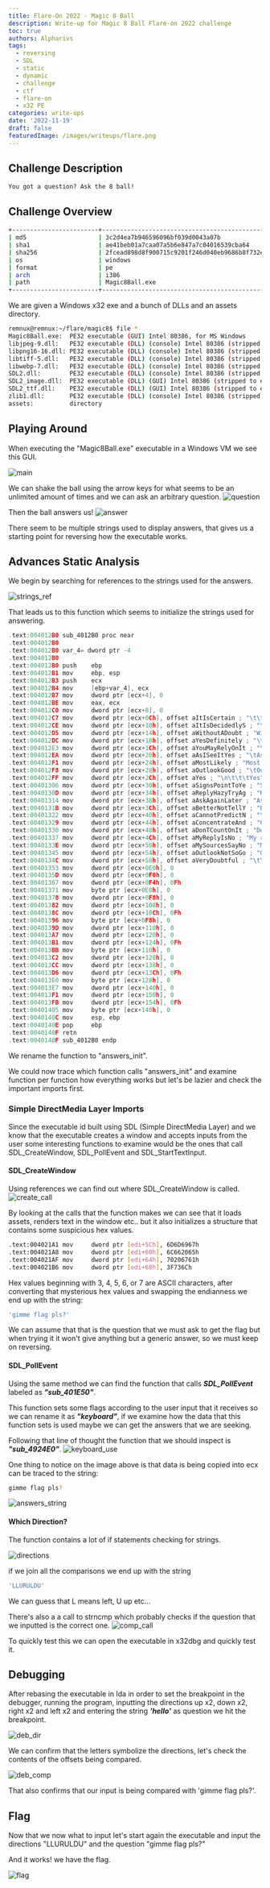 ```yaml
---
title: Flare-On 2022 - Magic 8 Ball
description: Write-up for Magic 8 Ball Flare-on 2022 challenge
toc: true
authors: Alpharivs
tags:
  - reversing
  - SDL
  - static
  - dynamic
  - challenge
  - ctf
  - flare-on
  - x32 PE
categories: write-ups
date: '2022-11-19'
draft: false
featuredImage: /images/writeups/flare.png
---
```


## Challenge Description
```text
You got a question? Ask the 8 ball!
```
## Challenge Overview

```bash
+------------------------+------------------------------------------------------------------------------------+
| md5                    | 3c2d4ea7b946596096bf039d0043a07b                                                   |
| sha1                   | ae41beb01a7caa07a5b6e847a7c04016539cba64                                           |
| sha256                 | 2fcead898d8f900715c9201f246d040eb9686b8f732e683518e8ef92d26dfa89                   |
| os                     | windows                                                                            |
| format                 | pe                                                                                 |
| arch                   | i386                                                                               |
| path                   | Magic8Ball.exe                                                                     |
+------------------------+------------------------------------------------------------------------------------+
```

We are given a Windows x32 exe and a bunch of DLLs and an assets directory.

```bash
remnux@remnux:~/flare/magic8$ file *
Magic8Ball.exe:  PE32 executable (GUI) Intel 80386, for MS Windows
libjpeg-9.dll:   PE32 executable (DLL) (console) Intel 80386 (stripped to external PDB), for MS Windows
libpng16-16.dll: PE32 executable (DLL) (console) Intel 80386 (stripped to external PDB), for MS Windows
libtiff-5.dll:   PE32 executable (DLL) (console) Intel 80386 (stripped to external PDB), for MS Windows
libwebp-7.dll:   PE32 executable (DLL) (console) Intel 80386 (stripped to external PDB), for MS Windows
SDL2.dll:        PE32 executable (DLL) (console) Intel 80386 (stripped to external PDB), for MS Windows
SDL2_image.dll:  PE32 executable (DLL) (GUI) Intel 80386 (stripped to external PDB), for MS Windows
SDL2_ttf.dll:    PE32 executable (DLL) (GUI) Intel 80386 (stripped to external PDB), for MS Windows
zlib1.dll:       PE32 executable (DLL) (console) Intel 80386 (stripped to external PDB), for MS Windows
assets:          directory
```

## Playing Around

When executing the "Magic8Ball.exe" executable in a Windows VM we see this GUI.

![main](images/main.png)

We can shake the ball using the arrow keys for what seems to be an unlimited amount of times and we can ask an arbitrary question.
![question](images/question.png)

Then the ball answers us!
![answer](images/answer.png)

There seem to be multiple strings used to display answers, that gives us a starting point for reversing how the executable works.

## Advances Static Analysis

We begin by searching for references to the strings used for the answers.

![strings_ref](images/strings_ref.png)

That leads us to this function which seems to initialize the strings used for answering.
```c
.text:004012B0 sub_4012B0 proc near
.text:004012B0
.text:004012B0 var_4= dword ptr -4
.text:004012B0
.text:004012B0 push    ebp
.text:004012B1 mov     ebp, esp
.text:004012B3 push    ecx
.text:004012B4 mov     [ebp+var_4], ecx
.text:004012B7 mov     dword ptr [ecx+4], 0
.text:004012BE mov     eax, ecx
.text:004012C0 mov     dword ptr [ecx+8], 0
.text:004012C7 mov     dword ptr [ecx+0Ch], offset aItIsCertain ; "\t\tIt is\n\tcertain"
.text:004012CE mov     dword ptr [ecx+10h], offset aItIsDecidedlyS ; "\t\tIt is\n\tdecidedly\n\t\t\tso"
.text:004012D5 mov     dword ptr [ecx+14h], offset aWithoutADoubt ; "Without a\n\t\tdoubt"
.text:004012DC mov     dword ptr [ecx+18h], offset aYesDefinitely ; "\t\tYes\n\tdefinitely"
.text:004012E3 mov     dword ptr [ecx+1Ch], offset aYouMayRelyOnIt ; "\tYou may\n\trely on\n\t\t\tit"
.text:004012EA mov     dword ptr [ecx+20h], offset aAsISeeItYes ; "\tAs I see\n\t\tit, yes"
.text:004012F1 mov     dword ptr [ecx+24h], offset aMostLikely ; "Most likely"
.text:004012F8 mov     dword ptr [ecx+28h], offset aOutlookGood ; "\tOutlook\n\t\tgood"
.text:004012FF mov     dword ptr [ecx+2Ch], offset aYes ; "\n\t\t\tYes"
.text:00401306 mov     dword ptr [ecx+30h], offset aSignsPointToYe ; "Signs point\n\t\tto yes"
.text:0040130D mov     dword ptr [ecx+34h], offset aReplyHazyTryAg ; "Reply hazy,\n\ttry again"
.text:00401314 mov     dword ptr [ecx+38h], offset aAskAgainLater ; "Ask again\n\t\tlater"
.text:0040131B mov     dword ptr [ecx+3Ch], offset aBetterNotTellY ; "Better not\n\ttell you\n\t\tnow"
.text:00401322 mov     dword ptr [ecx+40h], offset aCannotPredictN ; "\tCannot\t\n\tpredict\n\t\tnow"
.text:00401329 mov     dword ptr [ecx+44h], offset aConcentrateAnd ; "Concentrate\n\tand ask\n\t\tagain"
.text:00401330 mov     dword ptr [ecx+48h], offset aDonTCountOnIt ; "Don't count\n\t\ton it"
.text:00401337 mov     dword ptr [ecx+4Ch], offset aMyReplyIsNo ; "My reply is\n\t\t\tno"
.text:0040133E mov     dword ptr [ecx+50h], offset aMySourcesSayNo ; "My sources\n\t\t\tsay\n\t\t\tno"
.text:00401345 mov     dword ptr [ecx+54h], offset aOutlookNotSoGo ; "Outlook not\n\tso good"
.text:0040134C mov     dword ptr [ecx+58h], offset aVeryDoubtful ; "\t\tVery\n\tdoubtful"
.text:00401353 mov     dword ptr [ecx+0E0h], 0
.text:0040135D mov     dword ptr [ecx+0F0h], 0
.text:00401367 mov     dword ptr [ecx+0F4h], 0Fh
.text:00401371 mov     byte ptr [ecx+0E0h], 0
.text:00401378 mov     dword ptr [ecx+0F8h], 0
.text:00401382 mov     dword ptr [ecx+108h], 0
.text:0040138C mov     dword ptr [ecx+10Ch], 0Fh
.text:00401396 mov     byte ptr [ecx+0F8h], 0
.text:0040139D mov     dword ptr [ecx+110h], 0
.text:004013A7 mov     dword ptr [ecx+120h], 0
.text:004013B1 mov     dword ptr [ecx+124h], 0Fh
.text:004013BB mov     byte ptr [ecx+110h], 0
.text:004013C2 mov     dword ptr [ecx+128h], 0
.text:004013CC mov     dword ptr [ecx+138h], 0
.text:004013D6 mov     dword ptr [ecx+13Ch], 0Fh
.text:004013E0 mov     byte ptr [ecx+128h], 0
.text:004013E7 mov     dword ptr [ecx+140h], 0
.text:004013F1 mov     dword ptr [ecx+150h], 0
.text:004013FB mov     dword ptr [ecx+154h], 0Fh
.text:00401405 mov     byte ptr [ecx+140h], 0
.text:0040140C mov     esp, ebp
.text:0040140E pop     ebp
.text:0040140F retn
.text:0040140F sub_4012B0 endp
```
We rename the function to "answers_init".

We could now trace which function calls "answers_init" and examine function per function how everything works but let's be lazier and check the important imports first.

### Simple DirectMedia Layer Imports

Since the executable id built using SDL (Simple DirectMedia Layer) and we know that the executable creates a window and accepts inputs from the user some interesting functions to examine would be the ones that call SDL_CreateWindow, SDL_PollEvent and SDL_StartTextInput.

#### SDL_CreateWindow

Using references we can find out where SDL_CreateWindow is called.
![create_call](images/create_call.png)

By looking at the calls that the function makes we can see that it loads assets, renders text in the window etc.. but it also initializes a structure that contains some suspicious hex values.

```bash
.text:004021A1 mov     dword ptr [edi+5Ch], 6D6D6967h
.text:004021A8 mov     dword ptr [edi+60h], 6C662065h
.text:004021AF mov     dword ptr [edi+64h], 70206761h
.text:004021B6 mov     dword ptr [edi+68h], 3F736Ch
```

Hex values beginning with 3, 4, 5, 6, or 7 are ASCII characters, after converting that mysterious hex values and swapping the endianness we end up with the string:

```bash
'gimme flag pls?'
```

We can assume that that is the question that we must ask to get the flag but when trying it it won't give anything but a generic answer, so we must keep on reversing.

#### SDL_PollEvent

Using the same method we can find the function that calls ***SDL_PollEvent*** labeled as ***"sub_401E50"***.

This function sets some flags according to the user input that it receives so we can rename it as ***"keyboard"***, if we examine how the data that this function sets is used maybe we can get the answers that we are seeking.

Following that line of thought the function that we should inspect is ***"sub_4924E0"***.
![keyboard_use](images/keyboard_use.png)

One thing to notice on the image above is that data is being copied into ecx can be traced to the string:

```bash
gimme flag pls?
```
![answers_string](images/anwers_string.png)

#### Which Direction?

The function contains a lot of if statements checking for strings.

![directions](images/directions.png)

if we join all the comparisons we end up with the string 
```bash
'LLURULDU'
```
We can guess that L means left, U up etc... 

There's also a a call to strncmp which probably checks if the question that we inputted is the correct one.
![comp_call](images/comp_call.png)

To quickly test this we can open the executable in x32dbg and quickly test it.

## Debugging

After rebasing the executable in Ida in order to set the breakpoint in the debugger, running the program, inputting the directions up x2, down x2, right x2 and  left x2 and entering the string ***'hello'*** as question we hit the breakpoint.

![deb_dir](images/deb_dir.png)

We can confirm that the letters symbolize the directions, let's check the contents of the offsets being compared.

![deb_comp](images/deb_comp.png)

That also confirms that our input is being compared with 'gimme flag pls?'.

## Flag
Now that we now what to input let's start again the executable and input the directions "LLURULDU" and the question "gimme flag pls?"

And it works! we have the flag.

![flag](images/flag.png)